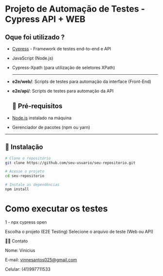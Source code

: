 # Projeto de Automação de Testes - Cypress API + WEB

## Oque foi utilizado ? 

- [Cypress](https://www.cypress.io/) - Framework de testes end-to-end e API
- JavaScript (Node.js)
- Cypress-Xpath (para utilização de seletores XPath)

  ---

- **e2e/web/**: Scripts de testes para automação da interface (Front-End)
- **e2e/api/**: Scripts de testes para automação da API

  ## 🧠 Pré-requisitos

- [Node.js](https://nodejs.org/) instalado na máquina
- Gerenciador de pacotes (npm ou yarn)

---

## 🚀 Instalação

```bash
# Clone o repositório
git clone https://github.com/seu-usuario/seu-repositorio.git

# Acesse o projeto
cd seu-repositorio

# Instale as dependências
npm install
```
# Como executar os testes 

1 - npx cypress open

Escolha o projeto (E2E Testing)
Selecione o arquivo de teste (Web ou API)

🧑‍💻 Contato

Nome: Vinicius

E-mail: vinnesantos025@gmail.com

Celular: (41)997711533
